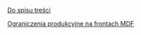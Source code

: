 [Do spisu treści](/service/doc/?cid=fasad-mdf)

<a href="/service/doc/files/bel_viso_proizvodstvennye_ogranicheniya_na_fasadah_mdf.pdf" target="_blank">Ograniczenia produkcyjne na frontach MDF</a>


